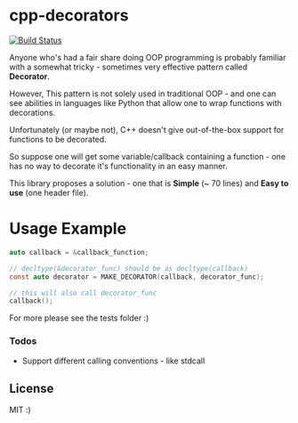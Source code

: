 # cpp-decorators
[![Build Status](https://travis-ci.org/tomerdbz/cpp-decorators.svg?branch=master)](https://travis-ci.org/tomerdbz/cpp-decorators)

Anyone who's had a fair share doing OOP programming is probably familiar with a somewhat tricky - sometimes very effective pattern called **Decorator**.

However, This pattern is not solely used in traditional OOP - and one can see abilities in languages like Python that allow one to wrap functions with decorations.

Unfortunately (or maybe not), C++ doesn't give out-of-the-box support for functions to be decorated.

So suppose one will get some variable/callback containing a function - one has no way to decorate it's functionality in an easy manner.

This library proposes a solution - one that is **Simple** (~ 70 lines) and **Easy to use** (one header file).

# Usage Example

```c
auto callback = &callback_function;

// decltype(&decorator_func) should be as decltype(callback)
const auto decorator = MAKE_DECORATOR(callback, decorator_func);

// this will also call decorator_func
callback();
```

For more please see the tests folder :)

### Todos

 - Support different calling conventions - like stdcall
 
License
----

MIT :)
